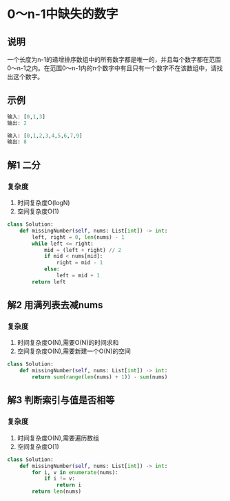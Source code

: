 # 0～n-1中缺失的数字

## 说明
一个长度为n-1的递增排序数组中的所有数字都是唯一的，并且每个数字都在范围0～n-1之内。在范围0～n-1内的n个数字中有且只有一个数字不在该数组中，请找出这个数字。

## 示例
```python
输入: [0,1,3]
输出: 2

输入: [0,1,2,3,4,5,6,7,9]
输出: 8
```

## 解1 二分

### 复杂度
1. 时间复杂度O(logN)
2. 空间复杂度O(1)

```python
class Solution:
    def missingNumber(self, nums: List[int]) -> int:
        left, right = 0, len(nums) - 1
        while left <= right:
            mid = (left + right) // 2
            if mid < nums[mid]:
                right = mid - 1
            else:
                left = mid + 1
        return left
```

## 解2 用满列表去减nums

### 复杂度
1. 时间复杂度O(N),需要O(N)的时间求和
2. 空间复杂度O(N),需要新建一个O(N)的空间

```python
class Solution:
    def missingNumber(self, nums: List[int]) -> int:
        return sum(range(len(nums) + 1)) - sum(nums)
```

## 解3 判断索引与值是否相等

### 复杂度
1. 时间复杂度O(N),需要遍历数组
2. 空间复杂度O(1)

```python
class Solution:
    def missingNumber(self, nums: List[int]) -> int:
        for i, v in enumerate(nums):
            if i != v:
                return i
        return len(nums)
```